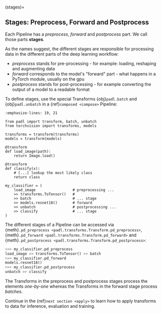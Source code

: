 (stages)=

## Stages: Preprocess, Forward and Postprocess

Each Pipeline has a *preprocess*, *forward* and *postprocess* part. We call those parts **stages**.

As the names suggest, the different stages are responsible for processing data in the different parts of the deep learning workflow:

- *preprocess* stands for pre-processing - for example: loading, reshaping and augmenting data
- *forward* corresponds to the model's "forward" part - what happens in a PyTorch module, usually on the gpu
- *postprocess* stands for post-processing - for example converting the output of a model to a readable format

To define stages, use the special Transforms {obj}`padl.batch` and
{obj}`padl.unbatch` in a {ref}`composed <compose>` Pipeline:

```{code-block} python
:emphasize-lines: 19, 21

from padl import transform, batch, unbatch
from torchvision import transforms, models

transforms = transform(transforms)
models = transform(models)

@transform
def load_image(path):
    return Image.load()

@transform
def classify(x):
    # [...] lookup the most likely class
    return class
    
my_classifier = (
    load_image                 # preprocessing ...
    >> transforms.ToTensor()   # 
    >> batch                   # ... stage
    >> models.resnet18()       # forward
    >> unbatch                 # postprocessing ...
    >> classify                # ... stage
)
```

The different stages of a Pipeline can be accessed via {meth}`.pd_preprocess <padl.transforms.Transform.pd_preprocess>`, {meth}`.pd_forward <padl.transforms.Transform.pd_forward>` and {meth}`.pd_postprocess <padl.transforms.Transform.pd_postprocess>`:

```python
>>> my_classifier.pd_preprocess
load_image >> transforms.ToTensor() >> batch
>>> my_classifier.pd_forward
models.resnet18()
>>> my_classifier.pd_postprocess
unbatch >> classify
```

The Transforms in the preprocess and postprocess stages process the elements *one-by-one* whereas the Transforms in the forward stage process *batches*.

Continue in the {ref}`next section <apply>` to learn how to apply transforms to data for inference, evaluation and training.
